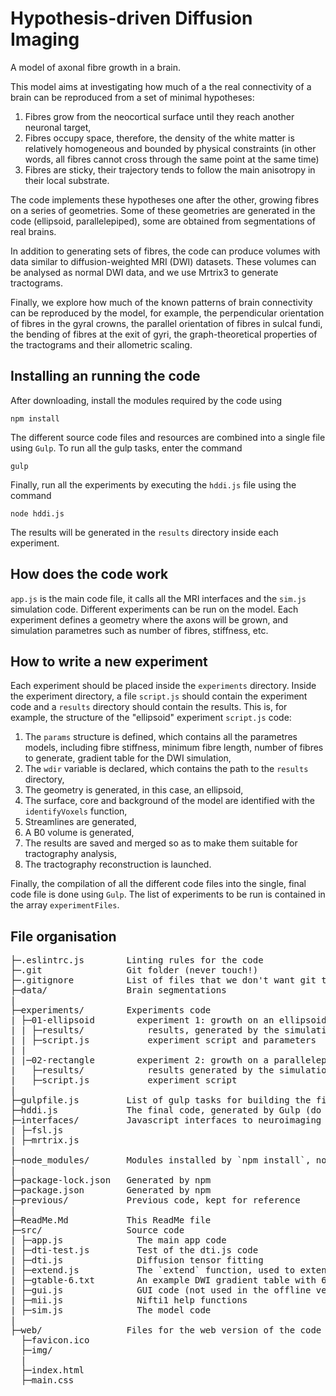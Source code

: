 # Hypothesis-driven Diffusion Imaging

A model of axonal fibre growth in a brain.

This model aims at investigating how much of a the real connectivity of a brain can be reproduced from a set of minimal hypotheses:

1. Fibres grow from the neocortical surface until they reach another neuronal target,
2. Fibres occupy space, therefore, the density of the white matter is relatively homogeneous and bounded by physical constraints (in other words, all fibres cannot cross through the same point at the same time)
3. Fibres are sticky, their trajectory tends to follow the main anisotropy in their local substrate.

The code implements these hypotheses one after the other, growing fibres on a series of geometries. Some of these geometries are generated in the code (ellipsoid, parallelepiped), some are obtained from segmentations of real brains.

In addition to generating sets of fibres, the code can produce volumes with data similar to diffusion-weighted MRI (DWI) datasets. These volumes can be analysed as normal DWI data, and we use Mrtrix3 to generate tractograms.

Finally, we explore how much of the known patterns of brain connectivity can be reproduced by the model, for example, the perpendicular orientation of fibres in the gyral crowns, the parallel orientation of fibres in sulcal fundi, the bending of fibres at the exit of gyri, the graph-theoretical properties of the tractograms and their allometric scaling.

## Installing an running the code
After downloading, install the modules required by the code using

`npm install`

The different source code files and resources are combined into a single file using `Gulp`. To run all the gulp tasks, enter the command

`gulp`

Finally, run all the experiments by executing the `hddi.js` file using the command

`node hddi.js`

The results will be generated in the `results` directory inside each experiment.

## How does the code work

`app.js` is the main code file, it calls all the MRI interfaces and the `sim.js` simulation code.
Different experiments can be run on the model. Each experiment defines a geometry where the axons will be grown, and simulation parametres such as number of fibres, stiffness, etc.

## How to write a new experiment
Each experiment should be placed inside the `experiments` directory.
Inside the experiment directory, a file `script.js` should contain the experiment code and a `results` directory should contain the results.
This is, for example, the structure of the "ellipsoid" experiment `script.js` code:

1. The `params` structure is defined, which contains all the parametres models, including fibre stiffness, minimum fibre length, number of fibres to generate, gradient table for the DWI simulation,
2. The `wdir` variable is declared, which contains the path to the `results` directory,
3. The geometry is generated, in this case, an ellipsoid,
4. The surface, core and background of the model are identified with the `identifyVoxels` function,
5. Streamlines are generated,
6. A B0 volume is generated,
7. The results are saved and merged so as to make them suitable for tractography analysis,
8. The tractography reconstruction is launched.

Finally, the compilation of all the different code files into the single, final code file is done using `Gulp`. The list of experiments to be run is contained in the array `experimentFiles`.

## File organisation

<pre>
├─.eslintrc.js        Linting rules for the code
├─.git                Git folder (never touch!)
├─.gitignore          List of files that we don't want git to track
├─data/               Brain segmentations
|
├─experiments/        Experiments code
| ├─01-ellipsoid        experiment 1: growth on an ellipsoid
| | ├─results/            results, generated by the simulation (initially empty)
| | ├─script.js           experiment script and parameters
| |
| |─02-rectangle        experiment 2: growth on a parallelepiped
|   ├─results/            results generated by the simulation (initially empty)
|   ├─script.js           experiment script
| 
├─gulpfile.js         List of gulp tasks for building the final code
├─hddi.js             The final code, generated by Gulp (do not edit directly)
├─interfaces/         Javascript interfaces to neuroimaging packages
| ├─fsl.js
| ├─mrtrix.js
|
├─node_modules/       Modules installed by `npm install`, not tracked by git
|
├─package-lock.json   Generated by npm
├─package.json        Generated by npm
├─previous/           Previous code, kept for reference
|
├─ReadMe.Md           This ReadMe file
├─src/                Source code
| ├─app.js              The main app code
| ├─dti-test.js         Test of the dti.js code
| ├─dti.js              Diffusion tensor fitting
| ├─extend.js           The `extend` function, used to extend js objects
| ├─gtable-6.txt        An example DWI gradient table with 6 directions
| ├─gui.js              GUI code (not used in the offline version)
| ├─mii.js              Nifti1 help functions
| ├─sim.js              The model code
|
├─web/                Files for the web version of the code
  ├─favicon.ico
  ├─img/
  |
  ├─index.html
  ├─main.css
</pre>